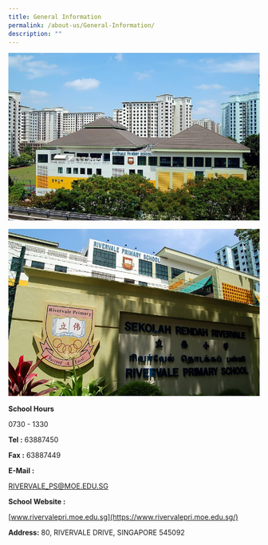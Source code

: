 ```yaml
---
title: General Information
permalink: /about-us/General-Information/
description: ""
---
```

![](/images/School/school.jpg)

![](/images/School/school2.jpeg)

**School Hours**

0730 - 1330   

**Tel :** 63887450

**Fax :** 63887449

  

**E-Mail :** 

[RIVERVALE\_PS@MOE.EDU.SG](mailto:RIVERVALE_PS@MOE.EDU.SG)

  

**School Website :** 

[www.rivervalepri.moe.edu.sg](https://www.rivervalepri.moe.edu.sg/)

**Address:** 80, RIVERVALE DRIVE, SINGAPORE 545092